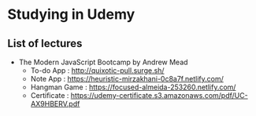 # Studying in Udemy

## List of lectures

- The Modern JavaScript Bootcamp by Andrew Mead
  - To-do App : http://quixotic-pull.surge.sh/ 
  - Note App : https://heuristic-mirzakhani-0c8a7f.netlify.com/ 
  - Hangman Game : https://focused-almeida-253260.netlify.com/ 
  - Certificate : https://udemy-certificate.s3.amazonaws.com/pdf/UC-AX9HBERV.pdf
